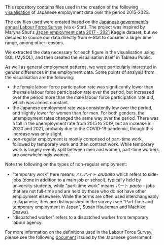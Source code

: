 This repository contains files used in the creation of the following [visualisation](https://public.tableau.com/views/j_employment/J_empl?:language=en-GB&:sid=&:display_count=n&:origin=viz_share_link&:device=desktop) of Japanese employment data over the period 2015-2023.

The csv files used were created based on the [Japanese government's annual Labour Force Survey](https://www.e-stat.go.jp/en/stat-search/files?page=1&layout=datalist&toukei=00200531&tstat=000000110001&cycle=7&tclass1=000001040276&tclass2=000001040283&tclass3=000001040284&cycle_facet=tclass1%3Atclass2%3Acycle&tclass4val=0&metadata=1&data=1) (via e-Stat). The project was inspired by Maryna Shut's [Japan employment data 2017 - 2021](https://www.kaggle.com/datasets/marshuu/japan-employment-data-2017-2021/data?select=Employment_Japan+-+employment.csv) Kaggle dataset, but we decided to source our data directly from e-Stat to consider a larger time range, among other reasons.

We extracted the data necessary for each figure in the visualisation using SQL (MySQL), and then created the visualisation itself in Tableau Public.

As well as general employment patterns, we were particularly interested in gender differences in the employment data. Some points of analysis from the visualisation are the following: 

* the female labour force participation rate was significantly lower than the male labour force participation rate over the period, but increased over the period more than the male labour force participation rate did, which was almost constant.
* the Japanese employment rate was consistently low over the period, and slightly lower for women than for men. For both genders, the unemployment rates changed the same way over the period. There was a fall in the unemployment rate from 2015 to 2019, but an increase in 2020 and 2021, probably due to the COVID-19 pandemic, though this increase was only slight.
* non-regular employment is mostly comprised of part-time work, followed by temporary work and then contract work. While temporary work is largely evenly split between men and women, part-time workers are overwhelmingly women. 

Note the following on the types of non-regular employment:

* "temporary work" here means アルバイト *arubaito* which refers to side-jobs (done in addition to a main job or school), typically held by university students, while "part-time work" means パート *paato* – jobs that are not full-time and are held by those who do not have other employment elsewhere. While the terms are often used interchangeably in Japanese, they are distinguished in the survey (see "Part-time and temporary employment in Japan", Susan Houseman and Machiko Osawa).
* "dispatched worker" refers to a dispatched worker from temporary labour agency.

For more information on the definitions used in the Labour Force Survey, please see the following [document](https://www.stat.go.jp/english/data/roudou/pdf/definite.pdf) issued by the Japanese government.

